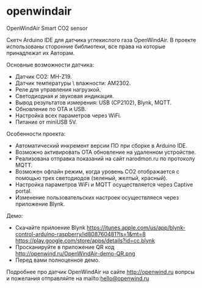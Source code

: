 # openwindair
OpenWindAir Smart CO2 sensor

Скетч Arduino IDE для датчика углекислого газа OpenWindAir.
В проекте использованы сторонние библиотеки, все права на которые принадлежат их Авторам.

Основные возможности датчика: 
* Датчик CO2: MH-Z19.
* Датчик температуры \ влажности: AM2302.
* Реле для управления нагрузкой.
* Светодиодная и звуковая индикация.
* Вывод результатов измерения: USB (CP2102), Blynk, MQTT.
* Обновление по OTA и USB.
* Настройка всех параметров через WiFi.
* Питание от miniUSB 5V.

Особенности проекта:
* Автоматический инкремент версии ПО при сборке в Arduino IDE.
* Возможно активировать ОТА обновление на удаленном устройстве.
* Реализована отправка показаний на сайт narodmon.ru по протоколу MQTT.
* Возможен офлайн режим, когда уровень СО2 отображается с помощью трех светодиодов (зеленый, желтый, красный).
* Настройка параметров WiFi и MQTT осуществляется через Сaptive portal.
* Изменение пользовательских настроек осуществляеся через приложение Blynk.

Демо:
* Скачайте прилоение Blynk
	https://itunes.apple.com/us/app/blynk-control-arduino-raspberry/id808760481?ls=1&mt=8
	https://play.google.com/store/apps/details?id=cc.blynk
* Просканируйте в приложение QR код http://openwind.ru/OpenWindAir-demo-QR.png
* Перед вами полноценное демо.

Подробнее про датчик OpenWindAir на сайте http://openwind.ru вопрсы и пожелания отправляйте на mailto:hello@openwind.ru


